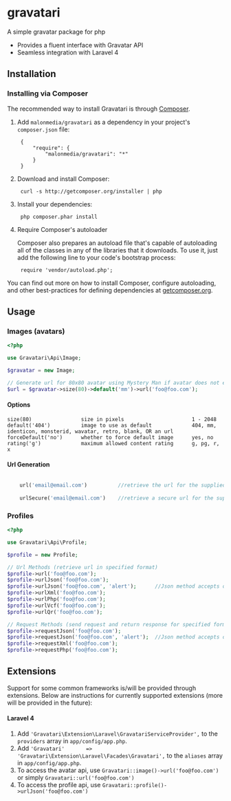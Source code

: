 gravatari
=========

A simple gravatar package for php

*   Provides a fluent interface with Gravatar API
*   Seamless integration with Laravel 4

Installation
------------

### Installing via Composer

The recommended way to install Gravatari is through [Composer](http://getcomposer.org).

1. Add ``malonmedia/gravatari`` as a dependency in your project's ``composer.json`` file:

        {
            "require": {
                "malonmedia/gravatari": "*"
            }
        }

2. Download and install Composer:

        curl -s http://getcomposer.org/installer | php

3. Install your dependencies:

        php composer.phar install

4. Require Composer's autoloader

    Composer also prepares an autoload file that's capable of autoloading all of the classes in any of the libraries that it downloads. To use it, just add the following line to your code's bootstrap process:

        require 'vendor/autoload.php';

You can find out more on how to install Composer, configure autoloading, and other best-practices for defining dependencies at [getcomposer.org](http://getcomposer.org).

## Usage
### Images (avatars)

```php
<?php

use Gravatari\Api\Image;

$gravatar = new Image;

// Generate url for 80x80 avatar using Mystery Man if avatar does not exist
$url = $gravatar->size(80)->default('mm')->url('foo@foo.com');
```
#### Options
    size(80)                size in pixels                      1 - 2048
    default('404')          image to use as default             404, mm, identicon, monsterid, wavatar, retro, blank, OR an url
    forceDefault('no')      whether to force default image      yes, no
    rating('g')             maximum allowed content rating      g, pg, r, x
    
#### Url Generation
```php

    url('email@email.com')          //retrieve the url for the supplied email's gravatar
    
    urlSecure('email@email.com')    //retrieve a secure url for the supplied email's gravatar
```
### Profiles

```php
<?php

use Gravatari\Api\Profile;

$profile = new Profile;

// Url Methods (retrieve url in specified format)
$profile->url('foo@foo.com');
$profile->urlJson('foo@foo.com');
$profile->urlJson('foo@foo.com', 'alert');      //Json method accepts optional javascript callback paremeter
$profile->urlXml('foo@foo.com');
$profile->urlPhp('foo@foo.com');
$profile->urlVcf('foo@foo.com');
$profile->urlQr('foo@foo.com');

// Request Methods (send request and return response for specified format)
$profile->requestJson('foo@foo.com');
$profile->requestJson('foo@foo.com', 'alert');  //Json method accepts optional javascript callback paremeter
$profile->requestXml('foo@foo.com');
$profile->requestPhp('foo@foo.com');
```

## Extensions

Support for some common frameworks is/will be provided through extensions.  Below are instructions for currently supported extensions (more will be provided in the future):

#### Laravel 4
1. Add ``'Gravatari\Extension\Laravel\GravatariServiceProvider',`` to the ``providers`` array in ``app/config/app.php``.
2. Add ``'Gravatari'       => 'Gravatari\Extension\Laravel\Facades\Gravatari',`` to the ``aliases`` array in ``app/config/app.php``.
3. To access the avatar api, use ``Gravatari::image()->url('foo@foo.com')`` or simply ``Gravatari::url('foo@foo.com')``
4. To access the profile api, use ``Gravatari::profile()->urlJson('foo@foo.com')`` 
